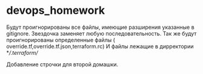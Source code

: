 # devops_homework
Будут проигнорированы все файлы, имеющие разширения указанные в gitignore. Звездочка заменяет любую последовательность. 
Так же будут проигнорированы определенные файлы ( override.tf,override.tf.json,terraform.rc) 
И файлы лежащие в дирректории **/.terraform/* 

Добавление строчки для второй домашки. 


